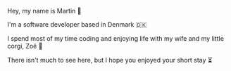 Hey, my name is Martin 👋

I'm a software developer based in Denmark 🇩🇰

I spend most of my time coding and enjoying life with my wife and my little corgi, Zoë 🐶

There isn't much to see here, but I hope you enjoyed your short stay ⏳
